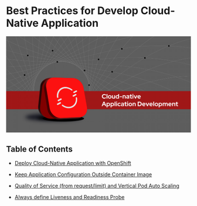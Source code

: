 # Best Practices for Develop Cloud-Native Application

![](images/preface.png)

## Table of Contents


- [Deploy Cloud-Native Application with OpenShift](deploywiths2i.md)

- [Keep Application Configuration Outside Container Image](evconfigsecret.md)

- [Quality of Service (from request/limit) and Vertical Pod Auto Scaling](requestlimitvpa.md)

- [Always define Liveness and Readiness Probe](apphealth.md)
